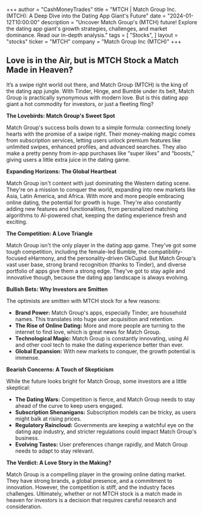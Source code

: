 +++
author = "CashMoneyTrades"
title = "MTCH |  Match Group Inc. (MTCH): A Deep Dive into the Dating App Giant's Future"
date = "2024-01-12T10:00:00"
description = "Uncover Match Group's (MTCH) future! Explore the dating app giant's growth strategies, challenges, and market dominance. Read our in-depth analysis."
tags = [
"Stocks",
]
layout = "stocks"
ticker = "MTCH"
company = "Match Group Inc (MTCH)"
+++
        


##  Love is in the Air, but is MTCH Stock a Match Made in Heaven?

It’s a swipe right world out there, and Match Group (MTCH) is the king of the dating app jungle. With Tinder, Hinge, and Bumble under its belt, Match Group is practically synonymous with modern love. But is this dating app giant a hot commodity for investors, or just a fleeting fling?

**The Lovebirds: Match Group's Sweet Spot**

Match Group's success boils down to a simple formula: connecting lonely hearts with the promise of a swipe right. Their money-making magic comes from subscription services, letting users unlock premium features like unlimited swipes, enhanced profiles, and advanced searches.  They also make a pretty penny from in-app purchases like “super likes” and “boosts,” giving users a little extra juice in the dating game. 

**Expanding Horizons: The Global Heartbeat**

Match Group isn't content with just dominating the Western dating scene. They're on a mission to conquer the world, expanding into new markets like Asia, Latin America, and Africa. With more and more people embracing online dating, the potential for growth is huge. They're also constantly adding new features and functionalities, from personalized matching algorithms to AI-powered chat, keeping the dating experience fresh and exciting.

**The Competition: A Love Triangle**

Match Group isn't the only player in the dating app game. They've got some tough competition, including the female-led Bumble, the compatibility-focused eHarmony, and the personality-driven OkCupid. But Match Group's vast user base, strong brand recognition (thanks to Tinder), and diverse portfolio of apps give them a strong edge. They've got to stay agile and innovative though, because the dating app landscape is always evolving.

**Bullish Bets: Why Investors are Smitten**

The optimists are smitten with MTCH stock for a few reasons:

* **Brand Power:** Match Group's apps, especially Tinder, are household names. This translates into huge user acquisition and retention.
* **The Rise of Online Dating:**  More and more people are turning to the internet to find love, which is great news for Match Group.
* **Technological Magic:** Match Group is constantly innovating, using AI and other cool tech to make the dating experience better than ever.
* **Global Expansion:** With new markets to conquer, the growth potential is immense.

**Bearish Concerns: A Touch of Skepticism**

While the future looks bright for Match Group, some investors are a little skeptical:

* **The Dating Wars:** Competition is fierce, and Match Group needs to stay ahead of the curve to keep users engaged.
* **Subscription Shenanigans:**  Subscription models can be tricky, as users might balk at rising prices.
* **Regulatory Raincloud:**  Governments are keeping a watchful eye on the dating app industry, and stricter regulations could impact Match Group's business.
* **Evolving Tastes:** User preferences change rapidly, and Match Group needs to adapt to stay relevant.

**The Verdict: A Love Story in the Making?**

Match Group is a compelling player in the growing online dating market.  They have strong brands, a global presence, and a commitment to innovation. However, the competition is stiff, and the industry faces challenges. Ultimately, whether or not MTCH stock is a match made in heaven for investors is a decision that requires careful research and consideration. 

        